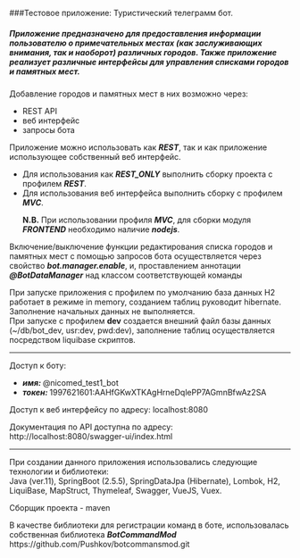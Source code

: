 ###Тестовое приложение: Туристический телеграмм бот.

##### Приложение предназначено для предоставления информации пользователю о примечательных местах (как заслуживающих внимания, так и наоборот) различных городов.  Также приложение реализует различные интерфейсы для управления списками городов и памятных мест.  
<div> Добавление городов и памятных мест в них возможно через:
 <ul>
  <li>REST API</li>
  <li>веб интерфейс</li>
  <li>запросы бота</li>
 </ul>
</div>
<div> Приложение можно использовать как <b><i>REST</i></b>, так и как приложение использующее собственный веб интерфейс.  
<ul>
<li>Для использования как <b><i>REST_ONLY</i></b> выполнить сборку проекта с профилем <b><i>REST</i></b>.</li>
<li>Для использования веб интерфейса выполнить сборку с профилем <b><i>MVC</i></b>.

<b>N.B.</b> При использовании профиля <b><i>MVC</i></b>, для сборки модуля <b><i>FRONTEND</i></b> необходимо наличие <b><i>nodejs</i></b>.</li>
</ul>
<p>Включение/выключение функции редактирования списка городов и памятных мест с помощью запросов бота осуществляется через свойство <b><i>bot.manager.enable</i></b>, и, проставлением аннотации <b><i>@BotDataManager</i></b> над классом соответствующей команды</p>
</div>

<p>
При запуске приложения с профилем по умолчанию база данных H2 работает в режиме in memory, созданием таблиц руководит hibernate. Заполнение начальных данных не выполняется.<br/>
При запуске с профилем <b>dev</b> создается внешний файл базы данных (~/db/bot_dev, usr:dev, pwd:dev), заполнение таблиц осуществляется посредством liquibase скриптов.
</p>


<hr/>
Доступ к боту:
<ul>
 <li><b><i>имя:&nbsp</i></b>@nicomed_test1_bot</li>
 <li><b><i>токен:&nbsp</i></b>1997621601:AAHfGKwXTKAgHrneDqlePP7AGmnBfwAz2SA</li>
</ul>



<p>Доступ к веб интерфейсу по адресу: localhost:8080</p> 
<p>Документация по API доступна по адресу: http://localhost:8080/swagger-ui/index.html</p>
<hr/>
<p>
При создании данного приложения использовались следующие технологии и библиотеки:
<br/>
Java (ver.11), SpringBoot (2.5.5), SpringDataJpa (Hibernate), Lombok, H2, LiquiBase, MapStruct, Thymeleaf, Swagger, VueJS, Vuex.
</p>
<p>Сборщик проекта - maven</p>
<div>
В качестве библиотеки для регистрации команд в боте, использовалась собственная библиотека <b><i>BotCommandMod</i></b>
</div>
 https://github.com/Pushkov/botcommansmod.git




